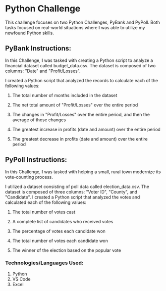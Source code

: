 # Python Challenge
This challenge focuses on two Python Challenges, PyBank and PyPoll. Both tasks focused on real-world situations where I was able to utilize my newfound Python skills. 

## PyBank Instructions: 
In this Challenge, I was tasked with creating a Python script to analyze a financial dataset called budget_data.csv. The dataset is composed of two columns: "Date" and "Profit/Losses".

I created a Python script that analyzed the records to calculate each of the following values:

1. The total number of months included in the dataset

2. The net total amount of "Profit/Losses" over the entire period

3. The changes in "Profit/Losses" over the entire period, and then the average of those changes

4. The greatest increase in profits (date and amount) over the entire period

5. The greatest decrease in profits (date and amount) over the entire period

## PyPoll Instructions: 
In this Challenge, I was tasked with helping a small, rural town modernize its vote-counting process.

I utilized a dataset consisting of poll data called election_data.csv. The dataset is composed of three columns: "Voter ID", "County", and "Candidate". I created a Python script that analyzed the votes and calculated each of the following values:

1. The total number of votes cast

2. A complete list of candidates who received votes

3. The percentage of votes each candidate won

4. The total number of votes each candidate won

5. The winner of the election based on the popular vote

### Technologies/Languages Used: 
1. Python
2. VS Code
3. Excel

